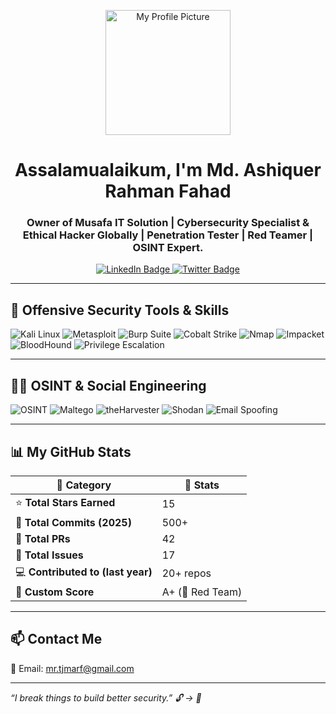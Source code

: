 <p align="center">
  <a href="https://www.linkedin.com/in/yourprofile" target="_blank">
    <img src="https://github.com/mdarfahad/mdarfahad/blob/main/pic.png?raw=true" width="200" alt="My Profile Picture"/>
  </a>
</p>
<h1 align="center">Assalamualaikum, I'm Md. Ashiquer Rahman Fahad</h1>
<h3 align="center"> Owner of Musafa IT Solution | Cybersecurity Specialist & Ethical Hacker Globally | Penetration Tester | Red Teamer | OSINT Expert. </h3>

<p align="center">
  <a href="https://www.linkedin.com/in/yourprofile" target="_blank">
    <img src="https://img.shields.io/badge/LinkedIn-blue?style=for-the-badge&logo=linkedin&logoColor=white" alt="LinkedIn Badge"/>
  </a>
  <a href="https://twitter.com/yourprofile" target="_blank">
    <img src="https://img.shields.io/badge/Twitter-black?style=for-the-badge&logo=twitter&logoColor=white" alt="Twitter Badge"/>
  </a>
</p>

---

## 🧨 Offensive Security Tools & Skills

<p align="left">
  <img src="https://img.shields.io/badge/Kali_Linux-557C94?style=for-the-badge&logo=kalilinux&logoColor=white" alt="Kali Linux"/>
  <img src="https://img.shields.io/badge/Metasploit-black?style=for-the-badge&logo=metasploit&logoColor=white" alt="Metasploit"/>
  <img src="https://img.shields.io/badge/Burp_Suite-orange?style=for-the-badge&logo=burpsuite&logoColor=white" alt="Burp Suite"/>
  <img src="https://img.shields.io/badge/Cobalt_Strike-darkred?style=for-the-badge&logo=flask&logoColor=white" alt="Cobalt Strike"/>
  <img src="https://img.shields.io/badge/Nmap-004370?style=for-the-badge&logo=nmap&logoColor=white" alt="Nmap"/>
  <img src="https://img.shields.io/badge/Impacket-4B8BBE?style=for-the-badge&logo=python&logoColor=white" alt="Impacket"/>
  <img src="https://img.shields.io/badge/BloodHound-002B36?style=for-the-badge&logo=neo4j&logoColor=white" alt="BloodHound"/>
  <img src="https://img.shields.io/badge/Privilege_Escalation-000000?style=for-the-badge&logo=linux&logoColor=white" alt="Privilege Escalation"/>
</p>

---

## 🕵️‍♂️ OSINT & Social Engineering

<p align="left">
  <img src="https://img.shields.io/badge/OSINT-005f73?style=for-the-badge&logo=simpleicons&logoColor=white" alt="OSINT"/>
  <img src="https://img.shields.io/badge/Maltego-023430?style=for-the-badge&logo=palantir&logoColor=white" alt="Maltego"/>
  <img src="https://img.shields.io/badge/theHarvester-grey?style=for-the-badge&logo=linux&logoColor=white" alt="theHarvester"/>
  <img src="https://img.shields.io/badge/Shodan-darkred?style=for-the-badge&logo=internetarchive&logoColor=white" alt="Shodan"/>
  <img src="https://img.shields.io/badge/Email_Spoofing-black?style=for-the-badge&logo=gmail&logoColor=white" alt="Email Spoofing"/>
</p>

---

## 📊 My GitHub Stats

| 🔹 Category                         | 🔸 Stats               |
|------------------------------------|------------------------|
| ⭐ **Total Stars Earned**          | 15                     |
| 🔁 **Total Commits (2025)**        | 500+                   |
| 🔧 **Total PRs**                   | 42                     |
| 🚨 **Total Issues**                | 17                     |
| 💻 **Contributed to (last year)**  | 20+ repos              |
| 🧠 **Custom Score**                | A+ (🎯 Red Team)       |

---

## 📫 Contact Me

📧 Email: mr.tjmarf@gmail.com  
<!-- [![WhatsApp](https://img.shields.io/badge/WhatsApp-25D366?style=for-the-badge&logo=whatsapp&logoColor=white)](https://wa.me/8801XXXXXXXXX) -->
---

*“I break things to build better security.” 🔓 → 🔐*

